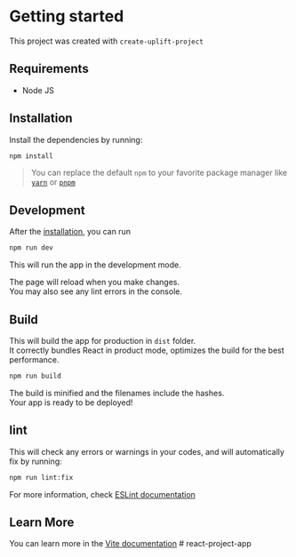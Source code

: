 # Getting started

This project was created with `create-uplift-project`

## Requirements

- Node JS

## Installation

Install the dependencies by running:

```bash
npm install
```

> You can replace the default `npm` to your favorite package manager like [`yarn`](https://yarnpkg.com) or [`pnpm`](https://pnpm.io)

## Development

After the [installation](#installation), you can run

```bash
npm run dev
```

This will run the app in the development mode.

The page will reload when you make changes.\
You may also see any lint errors in the console.

## Build

This will build the app for production in `dist` folder.\
It correctly bundles React in product mode, optimizes the build for the best performance.

```bash
npm run build
```

The build is minified and the filenames include the hashes.\
Your app is ready to be deployed!

## lint

This will check any errors or warnings in your codes, and will automatically fix by running:

```bash
npm run lint:fix
```

For more information, check [ESLint documentation](https://eslint.org/)

## Learn More

You can learn more in the [Vite documentation](https://vitejs.dev/guide/)
#   r e a c t - p r o j e c t - a p p  
 